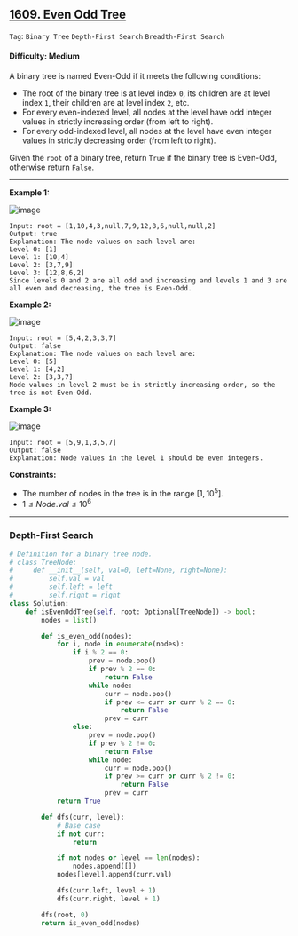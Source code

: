 ## [1609. Even Odd Tree](https://leetcode.com/problems/even-odd-tree)

```Tag```: ```Binary Tree``` ```Depth-First Search``` ```Breadth-First Search```

#### Difficulty: Medium

A binary tree is named Even-Odd if it meets the following conditions:

- The root of the binary tree is at level index ```0```, its children are at level index ```1```, their children are at level index ```2```, etc.
- For every even-indexed level, all nodes at the level have odd integer values in strictly increasing order (from left to right).
- For every odd-indexed level, all nodes at the level have even integer values in strictly decreasing order (from left to right).

Given the ```root``` of a binary tree, return ```True``` if the binary tree is Even-Odd, otherwise return ```False```.

---

__Example 1:__

![image](https://assets.leetcode.com/uploads/2020/09/15/sample_1_1966.png)
```
Input: root = [1,10,4,3,null,7,9,12,8,6,null,null,2]
Output: true
Explanation: The node values on each level are:
Level 0: [1]
Level 1: [10,4]
Level 2: [3,7,9]
Level 3: [12,8,6,2]
Since levels 0 and 2 are all odd and increasing and levels 1 and 3 are all even and decreasing, the tree is Even-Odd.
```

__Example 2:__

![image](https://assets.leetcode.com/uploads/2020/09/15/sample_2_1966.png)
```
Input: root = [5,4,2,3,3,7]
Output: false
Explanation: The node values on each level are:
Level 0: [5]
Level 1: [4,2]
Level 2: [3,3,7]
Node values in level 2 must be in strictly increasing order, so the tree is not Even-Odd.
```

__Example 3:__

![image](https://assets.leetcode.com/uploads/2020/09/22/sample_1_333_1966.png)
```
Input: root = [5,9,1,3,5,7]
Output: false
Explanation: Node values in the level 1 should be even integers.
```

__Constraints:__

- The number of nodes in the tree is in the range $[1, 10^5]$.
- $1 \le Node.val \le 10^6$

---

### Depth-First Search

```Python
# Definition for a binary tree node.
# class TreeNode:
#     def __init__(self, val=0, left=None, right=None):
#         self.val = val
#         self.left = left
#         self.right = right
class Solution:
    def isEvenOddTree(self, root: Optional[TreeNode]) -> bool:
        nodes = list()

        def is_even_odd(nodes):
            for i, node in enumerate(nodes):
                if i % 2 == 0:
                    prev = node.pop()
                    if prev % 2 == 0:
                        return False
                    while node:
                        curr = node.pop()
                        if prev <= curr or curr % 2 == 0:
                            return False
                        prev = curr
                else:
                    prev = node.pop()
                    if prev % 2 != 0:
                        return False
                    while node:
                        curr = node.pop()
                        if prev >= curr or curr % 2 != 0:
                            return False
                        prev = curr
            return True

        def dfs(curr, level):
            # Base case
            if not curr:
                return

            if not nodes or level == len(nodes):
                nodes.append([])
            nodes[level].append(curr.val)

            dfs(curr.left, level + 1)
            dfs(curr.right, level + 1)

        dfs(root, 0)
        return is_even_odd(nodes)
```
